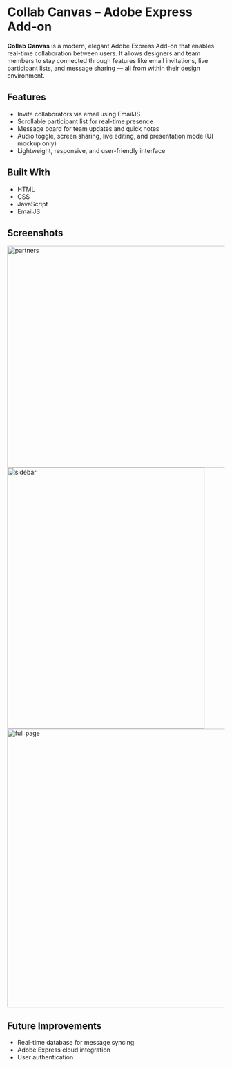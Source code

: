 #  Collab Canvas – Adobe Express Add-on

**Collab Canvas** is a modern, elegant Adobe Express Add-on that enables real-time collaboration between users. It allows designers and team members to stay connected through features like email invitations, live participant lists, and message sharing — all from within their design environment.

##  Features

-  Invite collaborators via email using EmailJS  
-  Scrollable participant list for real-time presence  
-  Message board for team updates and quick notes  
-  Audio toggle, screen sharing, live editing, and presentation mode (UI mockup only)  
-  Lightweight, responsive, and user-friendly interface


## Built With

- HTML  
- CSS  
- JavaScript  
- EmailJS 


## Screenshots

<img width="512" height="512" alt="partners" src="https://github.com/user-attachments/assets/f6eb7b8a-2717-46cd-bbf8-bd26050ba722" />
<img width="457" height="603" alt="sidebar" src="https://github.com/user-attachments/assets/91d97672-808f-4909-a9a4-324f9ebc4fb4" />
<img width="1364" height="644" alt="full page" src="https://github.com/user-attachments/assets/ef9d1d14-9c23-4fc0-afc4-231decd6a41c" />

## Future Improvements

- Real-time database for message syncing  
- Adobe Express cloud integration  
- User authentication
